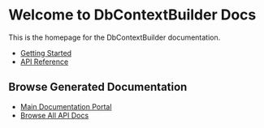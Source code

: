 # Welcome to DbContextBuilder Docs

This is the homepage for the DbContextBuilder documentation.

- [Getting Started](docs/getting-started.md)
- [API Reference](api/index.md)

## Browse Generated Documentation

- [Main Documentation Portal](./_site/index.html)
- [Browse All API Docs](./_site/api/index.html)
